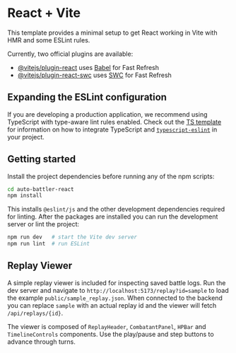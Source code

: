 # React + Vite

This template provides a minimal setup to get React working in Vite with HMR and some ESLint rules.

Currently, two official plugins are available:

- [@vitejs/plugin-react](https://github.com/vitejs/vite-plugin-react/blob/main/packages/plugin-react) uses [Babel](https://babeljs.io/) for Fast Refresh
- [@vitejs/plugin-react-swc](https://github.com/vitejs/vite-plugin-react/blob/main/packages/plugin-react-swc) uses [SWC](https://swc.rs/) for Fast Refresh

## Expanding the ESLint configuration

If you are developing a production application, we recommend using TypeScript with type-aware lint rules enabled. Check out the [TS template](https://github.com/vitejs/vite/tree/main/packages/create-vite/template-react-ts) for information on how to integrate TypeScript and [`typescript-eslint`](https://typescript-eslint.io) in your project.

## Getting started

Install the project dependencies before running any of the npm scripts:

```bash
cd auto-battler-react
npm install
```

This installs `@eslint/js` and the other development dependencies required for linting. After the packages are installed you can run the development server or lint the project:

```bash
npm run dev   # start the Vite dev server
npm run lint  # run ESLint
```

## Replay Viewer

A simple replay viewer is included for inspecting saved battle logs.
Run the dev server and navigate to `http://localhost:5173/replay?id=sample` to load the example `public/sample_replay.json`.
When connected to the backend you can replace `sample` with an actual replay id and the viewer will fetch `/api/replays/{id}`.

The viewer is composed of `ReplayHeader`, `CombatantPanel`, `HPBar` and `TimelineControls` components.
Use the play/pause and step buttons to advance through turns.
